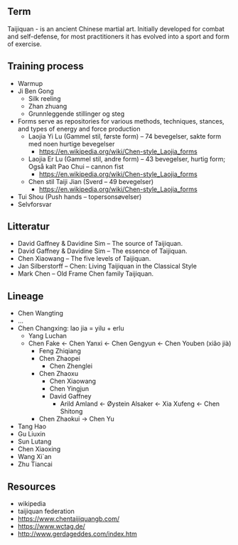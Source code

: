 ## Term
Taijiquan - is an ancient Chinese martial art. Initially developed for combat and self-defense, for most practitioners it has evolved into a sport and form of exercise.

## Training process
* Warmup
* Ji Ben Gong
  * Silk reeling
  * Zhan zhuang
  * Grunnleggende stillinger og steg
* Forms serve as repositories for various methods, techniques, stances, and types of energy and force production
  * Laojia Yi Lu (Gammel stil, første form) – 74 bevegelser, sakte form med noen hurtige bevegelser
    * https://en.wikipedia.org/wiki/Chen-style_Laojia_forms
  * Laojia Er Lu (Gammel stil, andre form) – 43 bevegelser, hurtig form;   Også kalt Pao Chui – cannon fist
    * https://en.wikipedia.org/wiki/Chen-style_Laojia_forms
  * Chen stil Taiji Jian (Sverd – 49 bevegelser)
    * https://en.wikipedia.org/wiki/Chen-style_Laojia_forms
* Tui Shou (Push hands – topersonsøvelser)
* Selvforsvar

## Litteratur
* David Gaffney & Davidine Sim – The source of Taijiquan.
* David Gaffney & Davidine Sim – The essence of Taijiquan.
* Chen Xiaowang – The five levels of Taijiquan.
* Jan Silberstorff – Chen: Living Taijiquan in the Classical Style
* Mark Chen – Old Frame Chen family Taijiquan.

## Lineage
* Chen Wangting
* ...
* Chen Changxing: lao jia = yilu + erlu
  * Yang Luchan
  * Chen Fake <- Chen Yanxi <- Chen Gengyun <- Chen Youben (xiǎo jià)
    * Feng Zhiqiang
    * Chen Zhaopei
      * Chen Zhenglei
    * Chen Zhaoxu
      *  Chen Xiaowang
        * Chen Yingjun 
        * David Gaffney
          * Arild Amland <- Øystein Alsaker <- Xia Xufeng <- Chen Shitong 
    * Chen Zhaokui -> Chen Yu
* Tang Hao
* Gu Liuxin
* Sun Lutang
* Chen Xiaoxing
* Wang Xi`an
* Zhu Tiancai

## Resources
* wikipedia
* taijiquan federation
* https://www.chentaijiquangb.com/
* https://www.wctag.de/
* http://www.gerdageddes.com/index.htm
